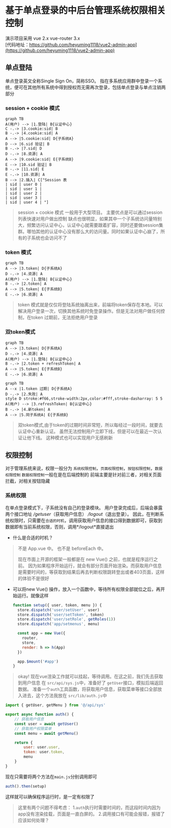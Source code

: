 # 基于单点登录的中后台管理系统权限相关控制

演示项目采用 vue 2.x vue-router 3.x  
[代码地址：https://github.com/heyuming1118/vue2-admin-app](https://github.com/heyuming1118/vue2-admin-app)

## 单点登陆
单点登录英文全称Single Sign On，简称SSO。
指在多系统应用群中登录一个系统，便可在其他所有系统中得到授权而无需再次登录，包括单点登录与单点注销两部分
###  session + cookie 模式
```mermaid
graph TB
A(用户) --> |1.登陆| B{认证中心}
C -.-> |3.cookie:sid| B      
B -.-> |4.cookie:sid| A     
A --> |5.cookie:sid| D{子系统A}
D --> |6.sid 验证| B      
B -.-> |7.sid| D      
D -.-> |8.资源| A      
A --> |9.cookie:sid| E{子系统B}
E --> |10.sid 验证| B
B -.-> |11.sid| E
E -.-> |10.资源| A
B --> |2.插入| C["Session 表
| sid | user 0 | 
| sid | user 1 | 
| sid | user 2 | 
| sid | user 3 | 
| sid | user 4 | "] 
```
> session + cookie 模式 一般用于大型项目。
> 主要优点是可以通过session列表快速对用户做出控制
> 缺点也很明显，如果其中一个子系统访问量特别大，频繁访问认证中心，认证中心就需要跟着扩容，同时还要做session集群。哪怕其他的认证中心没有那么大的访问量。同时如果认证中心崩了，所有的子系统也会访问不了

###  token 模式
```mermaid
graph TB
A --> |3.token| D{子系统A}     
D -.-> |4.资源| A      
A(用户) --> |1.登陆| B{认证中心}
B -.-> |2.token| A     
A --> |5.token| E{子系统B}     
E -.-> |6.资源| A
```
> token 模式就是仅仅将登陆系统抽离出来，前端将token保存在本地。可以解决用户登录一次，切换其他系统时免登录操作。但是无法对用户做任何控制，在token 过期前，无法拒绝用户登录

### 双token模式

```mermaid
graph TB
A --> |3.token| D{子系统A}     
D -.-> |4.资源| A      
A(用户) --> |1.登陆| B{认证中心}
B -.-> |2.token + refreshToken| A     
A --> |5.token| E{子系统B}     
E -.-> |6.资源| A
```
```mermaid
graph TB
A --x |1.token 过期| D{子系统A}
D -.-> |2.失败| A
style D stroke:#f66,stroke-width:2px,color:#fff,stroke-dasharray: 5 5      
A(用户) --> |3.refreshToken| B{认证中心}
B -.-> |4.新token| A     
A --> |5.同子系统A| E{子系统B}     
```

> 双token模式,由于token的过期时间非常短，所以每经过一段时间，就要去认证中心重新认证。
> 虽然无法控制用户立即下线，但是可以在最近一次认证让他下线。
> 这种模式也可以实现用户无感刷新

## 权限控制

对于管理系统来说，权限一般分为 `系统权限控制`，`页面权限控制`，`按钮权限控制`，`数据权限控制`
`数据权限控制`一般在是在后端控制的
前端主要是针对前三者，对相关页面拦截，对相关按钮隐藏


### 系统权限

 在单点登录模式下，子系统没有自己的登录模块。
 用户登录完成后，后端会暴露两个接口地址 */getuser*（获取用户信息） */logout*（退出登录）。
 因此，在判断系统权限时，只需要在`合适的时机`，调用获取用户信息的接口得到数据即可，获取到数据即有当前系统权限，否则，调用*/logout*直接退出

- 什么是合适的时机？
> 不是 App.vue 中。 也不是 beforeEach 中。
>
> 现在市面上开源的框架一般都是在 new Vue() 之前，也就是程序运行之前。
> 因为如果程序开始运行，就会有部分页面开始渲染。而获取用户信息是需要时间的，等获取到结果后再去判断权限跳转登出或者403页面，这样的体验不是很好

- 可以将new Vue() 操作，放入一个函数中，等待所有权限全部就位之后，再开始运行。就像这样
  ```js
  function setup({ user, token, menu }) {
    store.dispatch('user/setUser', user)
    store.dispatch('user/setToken', token)
    store.dispatch('user/setRole', getRoles(1))
    store.dispatch('app/setmenus', menu)
  
    const app = new Vue({
      router,
      store,
      render: h => h(App)
    })
  
    app.$mount('#app')
  }
  ```

> okay! 现在vue渲染工作就可以挂起，等待调用。在这之前，我们先去获取到用户信息
在 `src/api/sys.js`中，准备好了 `getUser`接口，模拟后端返回数据。
准备一个`auth`工具函数，将获取用户信息，获取菜单等接口全部放入进去，这个方法我放在 `src/lib/auth.js`中
  ```js
  import { getUser, getMenu } from '@/api/sys'
  
  export async function auth() {
      // 获取用户信息
      const user = await getUser()
      // 获取用户权限菜单
      const menu = await getMenu()
  
      return {
          user: user.user,
          token: user.token,
          menu
      }
  }
  ```
现在只需要将两个方法在`main.js`分别调用即可
  ```js
  auth().then(setup)
  ```
这样就可以确保程序运行时，是一定有权限了
  
> 这里有两个问题不得考虑：
> 1.`auth`执行时需要时间的，而这段时间内因为app没有渲染挂载，页面是一直白屏的。
> 2.调用接口有可能会报错，报错了应该如何处理？

  





